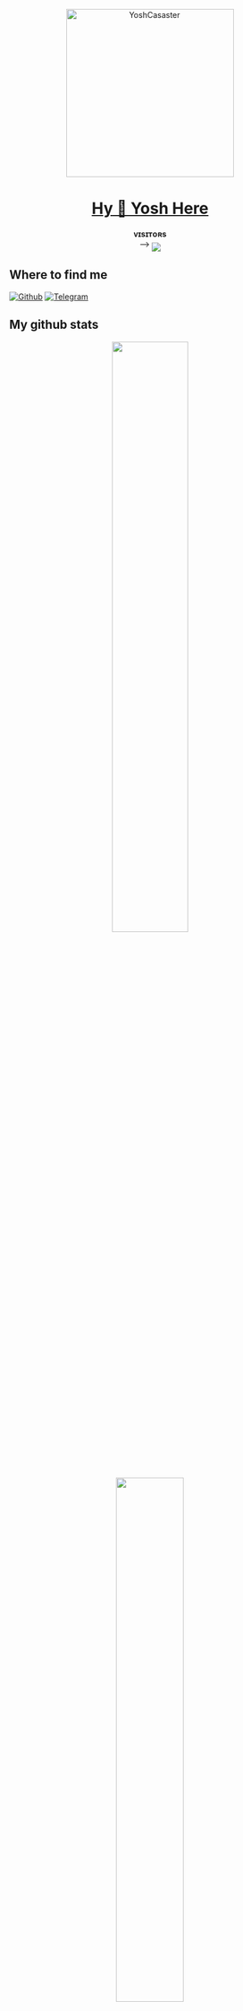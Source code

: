  
<p align="center">  
  <a href="https://github.com/YoshCasaster">
    <img alt="YoshCasaster" height="300" src="[https://avatars.githubusercontent.com/u/106463398?v=4](https://github.com/YoshCasaster/YoshCasaster/blob/main/yoshc.jpg)">
    <h1 align="center">Hy 👋 Yosh Here</h1>
  </a>
</p>
<p align="center">
    <b>ᴠɪsɪᴛᴏʀs</b><br>
 -->    <img align="middle" src="https://profile-counter.glitch.me/YoshCasaster/count.svg" />
</p>

## Where to find me

[![Github](https://img.shields.io/badge/-Github-181717?style=for-the-badge&logo=Github&logoColor=white)](https://github.com/YoshCasaster)
[![Telegram](https://img.shields.io/badge/Telegram-2CA5E0?style=for-the-badge&logo=telegram&logoColor=white)](https://t.me/YosepWD)


## My github stats 
<p align="center">
    <img
        width="52%"
        src="https://github-readme-stats.vercel.app/api?username=YoshCasaster&count_private=true&include_all_commits=true&show_icons=true&theme=tokyonight&custom_title=GitHub+Stats"
    />
    <img
        width="49%"
        src="https://github-readme-streak-stats.herokuapp.com?user=Guru322&theme=tokyonight"
    />
</p>

<h3>
